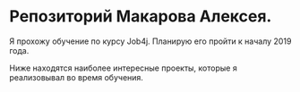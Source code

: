 # Репозиторий Макарова Алексея.

Я прохожу обучение по курсу Job4j. Планирую его пройти к началу 2019 года.

Ниже находятся наиболее интересные проекты, которые я реализовывал во время обучения.